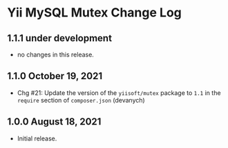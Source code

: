 # Yii MySQL Mutex Change Log

## 1.1.1 under development

- no changes in this release.

## 1.1.0 October 19, 2021

- Chg #21: Update the version of the `yiisoft/mutex` package to `1.1` in the `require` section of `composer.json` (devanych)

## 1.0.0 August 18, 2021

- Initial release.
